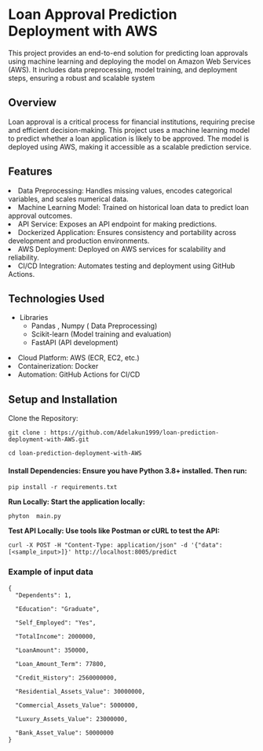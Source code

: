 # Loan Approval  Prediction Deployment with AWS

This project provides an end-to-end solution for predicting loan approvals using machine learning and deploying the model on Amazon Web Services (AWS). It includes data preprocessing, model training, and deployment steps, ensuring a robust and scalable system

## Overview
Loan approval is a critical process for financial institutions, requiring precise and efficient decision-making. This project uses a machine learning model to predict whether a loan application is likely to be approved. The model is deployed using AWS, making it accessible as a scalable prediction service.

## Features
<li>Data Preprocessing: Handles missing values, encodes categorical variables, and scales numerical data.</li>

<li>Machine Learning Model: Trained on historical loan data to predict loan approval outcomes.</li>

<li>API Service: Exposes an API endpoint for making predictions.</li>

<li>Dockerized Application: Ensures consistency and portability across development and production environments.</li>

<li>AWS Deployment: Deployed on AWS services for scalability and reliability.</li>

<li>CI/CD Integration: Automates testing and deployment using GitHub Actions.</li>

## Technologies Used

<ul>
  <li>Libraries
    <ul>
      <li>Pandas , Numpy ( Data Preprocessing) </li>
      <li>Scikit-learn (Model training and evaluation)</li>
      <li>FastAPI (API development)</li>
    </ul>
  </li>
</ul>

<li>Cloud Platform: AWS (ECR, EC2, etc.)</li>

<li>Containerization: Docker</li>

<li>Automation: GitHub Actions for CI/CD</li>


## Setup and Installation

Clone the Repository:

``git clone : https://github.com/Adelakun1999/loan-prediction-deployment-with-AWS.git``

``cd loan-prediction-deployment-with-AWS``

#### Install Dependencies: Ensure you have Python 3.8+ installed. Then run:

```pip install -r requirements.txt```

**Run Locally: Start the application locally:**

```phyton  main.py```

**Test API Locally: Use tools like Postman or cURL to test the API:** 

```curl -X POST -H "Content-Type: application/json" -d '{"data": [<sample_input>]}' http://localhost:8005/predict```

### Example of input data 



```
{
  "Dependents": 1,
  
  "Education": "Graduate",
  
  "Self_Employed": "Yes",
  
  "TotalIncome": 2000000,
  
  "LoanAmount": 350000,
  
  "Loan_Amount_Term": 77800,
  
  "Credit_History": 2560000000,
  
  "Residential_Assets_Value": 30000000,
  
  "Commercial_Assets_Value": 5000000,
  
  "Luxury_Assets_Value": 23000000,
  
  "Bank_Asset_Value": 50000000
}
```





